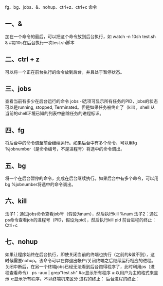 fg、bg、jobs、&、nohup、ctrl+z、ctrl+c 命令

## 一、&
加在一个命令的最后，可以把这个命令放到后台执行，如
watch  -n 10sh  test.sh  &  #每10s在后台执行一次test.sh脚本

## 二、ctrl + z
可以将一个正在前台执行的命令放到后台，并且处于暂停状态。

## 三、jobs
查看当前有多少在后台运行的命令
jobs -l选项可显示所有任务的PID，jobs的状态可以是running, stopped, Terminated。但是如果任务被终止了（kill），shell 从当前的shell环境已知的列表中删除任务的进程标识。

## 四、fg
将后台中的命令调至前台继续运行。如果后台中有多个命令，可以用fg %jobnumber（是命令编号，不是进程号）将选中的命令调出。

## 五、bg
将一个在后台暂停的命令，变成在后台继续执行。如果后台中有多个命令，可以用bg %jobnumber将选中的命令调出。

## 六、kill
法子1：通过jobs命令查看job号（假设为num），然后执行kill %num
法子2：通过ps命令查看job的进程号（PID，假设为pid），然后执行kill pid
前台进程的终止：Ctrl+c

## 七、nohup
如果让程序始终在后台执行，即使关闭当前的终端也执行（之前的&做不到），这时候需要nohup。该命令可以在你退出帐户/关闭终端之后继续运行相应的进程。关闭中断后，在另一个终端jobs已经无法看到后台跑得程序了，此时利用ps（进程查看命令）
ps -aux | grep"test.sh" #a:显示所有程序 u:以用户为主的格式来显示 x:显示所有程序，不以终端机来区分
进程的终止： 
后台进程的终止：